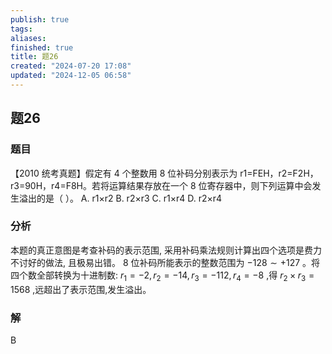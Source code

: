 ```yaml
---
publish: true
tags: 
aliases: 
finished: true
title: 题26
created: "2024-07-20 17:08"
updated: "2024-12-05 06:58"
---
```

## 题26
### 题目
【2010 统考真题】假定有 4 个整数用 8 位补码分别表示为 r1=FEH，r2=F2H，r3=90H，r4=F8H。若将运算结果存放在一个 8 位寄存器中，则下列运算中会发生溢出的是（ ）。
A. r1×r2
B. r2×r3
C. r1×r4
D. r2×r4
### 分析
本题的真正意图是考查补码的表示范围, 采用补码乘法规则计算出四个选项是费力不讨好的做法, 且极易出错。 8 位补码所能表示的整数范围为 $- {128} \sim   + {127}$ 。将四个数全部转换为十进制数: ${r}_{1} =  - 2,{r}_{2} =  - {14},{r}_{3} =  - {112},{r}_{4} =  - 8$ ,得 ${r}_{2} \times  {r}_{3} = {1568}$ ,远超出了表示范围,发生溢出。
### 解
B